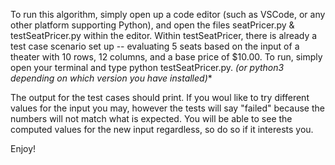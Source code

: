To run this algorithm, simply open up a code editor (such as VSCode, or any other platform supporting Python), and open the files seatPricer.py & testSeatPricer.py within the editor. 
Within testSeatPricer, there is already a test case scenario set up -- evaluating 5 seats based on the input of a theater with 10 rows, 12 columns, and a base price of $10.00.
To run, simply open your terminal and type python testSeatPricer.py.       **(or python3* depending on which version you have installed)**

The output for the test cases should print. If you woul like to try different values for the input you may, however the tests will say "failed" because the numbers 
will not match what is expected. You will be able to see the computed values for the new input regardless, so do so if it interests you.

Enjoy! 
